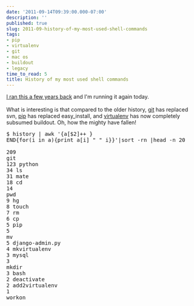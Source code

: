 ```yaml
---
date: '2011-09-14T09:39:00.000-07:00'
description: ''
published: true
slug: 2011-09-history-of-my-most-used-shell-commands
tags:
- pip
- virtualenv
- git
- mac os
- buildout
- legacy
time_to_read: 5
title: History of my most used shell commands
---
```


<a href="http://pydanny.blogspot.com/2008/04/history-of-my-most-used-shell-commands.html">I ran this a few years back</a>&nbsp;and I'm running it again today.<br /><br />What is interesting is that compared to the older history, <a href="http://git-scm.org/">git</a> has replaced svn, <a href="http://pypi.python.org/pypi/pip">pip</a> has replaced easy_install, and <a href="http://pypi.python.org/pypi/virtualenv">virtualenv</a> has now completely subsumed buildout. Oh, how the mighty have fallen!<br /><pre class="prettyprint">$ history | awk '{a[$2]++ } END{for(i in a){print a[i] " " i}}'|sort -rn |head -n 20<br /><br />209 git<br />123 python<br />34 ls<br />31 mate<br />18 cd<br />14 pwd<br />9 hg<br />8 touch<br />7 rm<br />6 cp<br />5 pip<br />5 mv<br />5 django-admin.py<br />4 mkvirtualenv<br />3 mysql<br />3 mkdir<br />3 bash<br />2 deactivate<br />2 add2virtualenv<br />1 workon</pre>